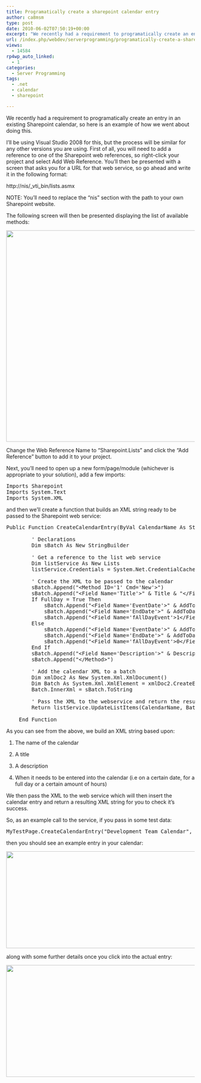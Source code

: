 ```yaml
---
title: Programatically create a sharepoint calendar entry
author: ca8msm
type: post
date: 2010-06-02T07:50:19+00:00
excerpt: "We recently had a requirement to programatically create an entry in an existing Sharepoint calendar, so here is an example of how we went about doing this.I'll be using Visual Studio 2008 for this, but the process will similar for any other versions you are using. First of all, you will need to add a reference to one of the Sharepoint web references, so right-click your project and select Add Web Reference."
url: /index.php/webdev/serverprogramming/programatically-create-a-sharepoint-cale/
views:
  - 14584
rp4wp_auto_linked:
  - 1
categories:
  - Server Programming
tags:
  - .net
  - calendar
  - sharepoint

---
```

We recently had a requirement to programatically create an entry in an existing Sharepoint calendar, so here is an example of how we went about doing this.

I&#8217;ll be using Visual Studio 2008 for this, but the process will be similar for any other versions you are using. First of all, you will need to add a reference to one of the Sharepoint web references, so right-click your project and select Add Web Reference. You&#8217;ll then be presented with a screen that asks you for a URL for that web service, so go ahead and write it in the following format:

http://nis/\_vti\_bin/lists.asmx

NOTE: You&#8217;ll need to replace the &#8220;nis&#8221; section with the path to your own Sharepoint website.

The following screen will then be presented displaying the list of available methods:

<div class="image_block">
  <img src="/wp-content/uploads/blogs/WebDev/SharepointCalendars/AddWebReference.png" alt="" title="" width="817" height="563" />
</div>

Change the Web Reference Name to &#8220;Sharepoint.Lists&#8221; and click the &#8220;Add Reference&#8221; button to add it to your project.

Next, you&#8217;ll need to open up a new form/page/module (whichever is appropriate to your solution), add a few imports:

<pre>Imports Sharepoint
Imports System.Text
Imports System.XML</pre>

and then we&#8217;ll create a function that builds an XML string ready to be passed to the Sharepoint web service:

<pre>Public Function CreateCalendarEntry(ByVal CalendarName As String, ByVal Title As String, ByVal Description As String, ByVal AddToDate As DateTime, ByVal FullDay As Boolean, ByVal LengthInMinutes As Double) As XmlNode

        ' Declarations
        Dim sBatch As New StringBuilder

        ' Get a reference to the list web service
        Dim listService As New Lists
        listService.Credentials = System.Net.CredentialCache.DefaultCredentials

        ' Create the XML to be passed to the calendar
        sBatch.Append("&lt;Method ID='1' Cmd='New'&gt;")
        sBatch.Append("&lt;Field Name='Title'&gt;" & Title & "&lt;/Field&gt;")
        If FullDay = True Then
            sBatch.Append("&lt;Field Name='EventDate'&gt;" & AddToDate.ToString("yyyy-MM-dd") & "&lt;/Field&gt;")
            sBatch.Append("&lt;Field Name='EndDate'&gt;" & AddToDate.ToString("yyyy-MM-dd") & "&lt;/Field&gt;")
            sBatch.Append("&lt;Field Name='fAllDayEvent'&gt;1&lt;/Field&gt;")
        Else
            sBatch.Append("&lt;Field Name='EventDate'&gt;" & AddToDate.ToString("yyyy-MM-ddTHH:mm:ssZ") & "&lt;/Field&gt;")
            sBatch.Append("&lt;Field Name='EndDate'&gt;" & AddToDate.AddMinutes(LengthInMinutes).ToString("yyyy-MM-ddTHH:mm:ssZ") & "&lt;/Field&gt;")
            sBatch.Append("&lt;Field Name='fAllDayEvent'&gt;0&lt;/Field&gt;")
        End If
        sBatch.Append("&lt;Field Name='Description'&gt;" & Description & "&lt;/Field&gt;")
        sBatch.Append("&lt;/Method&gt;")

        ' Add the calendar XML to a batch
        Dim xmlDoc2 As New System.Xml.XmlDocument()
        Dim Batch As System.Xml.XmlElement = xmlDoc2.CreateElement("Batch")
        Batch.InnerXml = sBatch.ToString

        ' Pass the XML to the webservice and return the result
        Return listService.UpdateListItems(CalendarName, Batch)

    End Function</pre>

As you can see from the above, we build an XML string based upon:

1. The name of the calendar
  
2. A title
  
3. A description
  
4. When it needs to be entered into the calendar (i.e on a certain date, for a full day or a certain amount of hours)

We then pass the XML to the web service which will then insert the calendar entry and return a resulting XML string for you to check it&#8217;s success.

So, as an example call to the service, if you pass in some test data:

<pre>MyTestPage.CreateCalendarEntry("Development Team Calendar", "LessThanDot.com", "This is a sample calendar entry", System.DateTime.Now, False, 30)</pre>

then you should see an example entry in your calendar:

<div class="image_block">
  <img src="/wp-content/uploads/blogs/WebDev/SharepointCalendars/CalendarEntry.png" alt="" title="" width="622" height="258" />
</div>

along with some further details once you click into the actual entry:

<div class="image_block">
  <img src="/wp-content/uploads/blogs/WebDev/SharepointCalendars/CalendarEntryDetails.png" alt="" title="" width="650" height="298" />
</div>